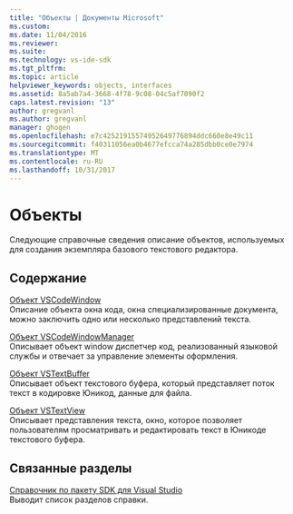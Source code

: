 ```yaml
---
title: "Объекты | Документы Microsoft"
ms.custom: 
ms.date: 11/04/2016
ms.reviewer: 
ms.suite: 
ms.technology: vs-ide-sdk
ms.tgt_pltfrm: 
ms.topic: article
helpviewer_keywords: objects, interfaces
ms.assetid: 8a5ab7a4-3668-4f78-9c08-04c5af7090f2
caps.latest.revision: "13"
author: gregvanl
ms.author: gregvanl
manager: ghogen
ms.openlocfilehash: e7c42521915574952649776894ddc660e8e49c11
ms.sourcegitcommit: f40311056ea0b4677efcca74a285dbb0ce0e7974
ms.translationtype: MT
ms.contentlocale: ru-RU
ms.lasthandoff: 10/31/2017
---
```

# <a name="objects"></a>Объекты
Следующие справочные сведения описание объектов, используемых для создания экземпляра базового текстового редактора.  
  
## <a name="in-this-section"></a>Содержание  
 [Объект VSCodeWindow](../extensibility/vscodewindow-object.md)  
 Описание объекта окна кода, окна специализированные документа, можно заключить одно или несколько представлений текста.  
  
 [Объект VSCodeWindowManager](../extensibility/vscodewindowmanager-object.md)  
 Описывает объект window диспетчер код, реализованный языковой службы и отвечает за управление элементы оформления.  
  
 [Объект VSTextBuffer](../extensibility/vstextbuffer-object.md)  
 Описывает объект текстового буфера, который представляет поток текст в кодировке Юникод, данные для файла.  
  
 [Объект VSTextView](../extensibility/vstextview-object.md)  
 Описывает представления текста, окно, которое позволяет пользователям просматривать и редактировать текст в Юникоде текстового буфера.  
  
## <a name="related-sections"></a>Связанные разделы  
 [Справочник по пакету SDK для Visual Studio](../extensibility/visual-studio-sdk-reference.md)  
 Выводит список разделов справки.
